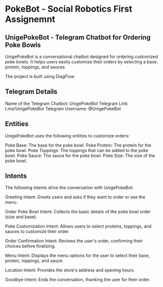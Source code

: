 # PokeBot - Social Robotics First Assignemnt

## UnigePokeBot - Telegram Chatbot for Ordering Poke Bowls
UnigePokeBot is a conversational chatbot designed for ordering customized poke bowls. It helps users easily customize their orders by selecting a base, protein, toppings, and sauces.

The project is built using DiagFlow

## Telegram Details
Name of the Telegram Chatbot: UnigePokeBot
Telegram Link: t.me/UnigePokeBot
Telegram Username: @UnigePokeBot
## Entities
UnigePokeBot uses the following entities to customize orders:

Poke Base: The base for the poke bowl.
Poke Protein: The protein for the poke bowl.
Poke Toppings: The toppings that can be added to the poke bowl.
Poke Sauce: The sauce for the poke bowl.
Poke Size: The size of the poke bowl.
## Intents
The following intents drive the conversation with UnigePokeBot:

Greeting Intent: Greets users and asks if they want to order or see the menu.

Order Poke Bowl Intent: Collects the basic details of the poke bowl order (size and base).

Poke Customization Intent: Allows users to select proteins, toppings, and sauces to customize their order.

Order Confirmation Intent: Reviews the user's order, confirming their choices before finalizing.

Menu Intent: Displays the menu options for the user to select their base, protein, toppings, and sauce.

Location Intent: Provides the store's address and opening hours.

Goodbye Intent: Ends the conversation, thanking the user for their order.

